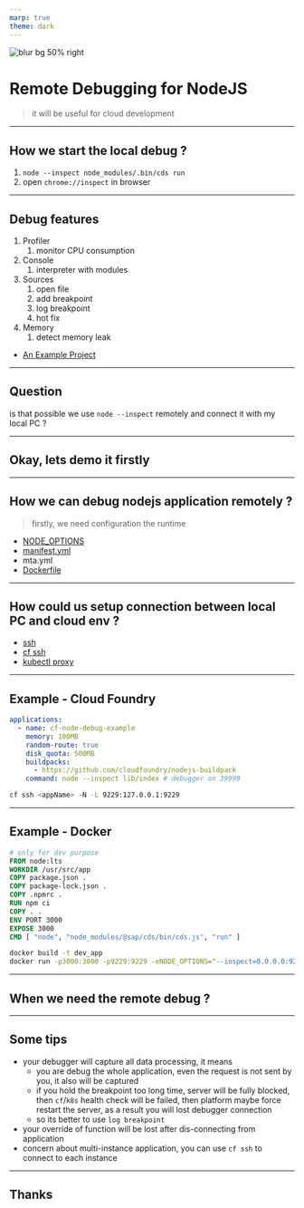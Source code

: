 ```yaml
---
marp: true
theme: dark
---
```


![blur bg 50% right](https://res.cloudinary.com/digf90pwi/image/upload/v1640327704/logo_pgbqzz.svg)

# Remote Debugging for NodeJS

> it will be useful for cloud development

---

## How we start the local debug ?

1. `node --inspect node_modules/.bin/cds run`
1. open `chrome://inspect` in browser

---

## Debug features

1. Profiler
   1. monitor CPU consumption
1. Console
   1. interpreter with modules
1. Sources
   1. open file
   1. add breakpoint
   1. log breakpoint
   1. hot fix
1. Memory
   1. detect memory leak

- [An Example Project](https://github.com/Soontao/presentations/tree/main/src/node/cap-training/session-5-example/express)

---

## Question

is that possible we use `node --inspect` remotely and connect it with my local PC ?

---

## Okay, lets demo it firstly

---

## How we can debug nodejs application remotely ?

> firstly, we need configuration the runtime

- [NODE_OPTIONS](https://nodejs.org/dist/latest-v16.x/docs/api/cli.html#node_optionsoptions)
- [manifest.yml](https://github.com/Soontao/cf-node-debug-example)
- mta.yml
- [Dockerfile](https://blog.risingstack.com/how-to-debug-a-node-js-app-in-a-docker-container/)

---

## How could us setup connection between local PC and cloud env ?

- [ssh](https://docs.cloudfoundry.org/devguide/deploy-apps/ssh-apps.html)
- [cf ssh](https://docs.cloudfoundry.org/devguide/deploy-apps/ssh-apps.html)
- [kubectl proxy](https://kubernetes.io/docs/reference/command-line-tools-reference/kube-proxy/)

---

## Example - Cloud Foundry

```yaml
applications:
  - name: cf-node-debug-example
    memory: 100MB
    random-route: true
    disk_quota: 500MB
    buildpacks:
      - https://github.com/cloudfoundry/nodejs-buildpack
    command: node --inspect lib/index # debugger on 39999
```

```bash
cf ssh <appName> -N -L 9229:127.0.0.1:9229
```

---

## Example - Docker

```dockerfile
# only for dev purpose
FROM node:lts
WORKDIR /usr/src/app
COPY package.json .
COPY package-lock.json .
COPY .npmrc .
RUN npm ci
COPY . .
ENV PORT 3000
EXPOSE 3000
CMD [ "node", "node_modules/@sap/cds/bin/cds.js", "run" ]
```

```bash
docker build -t dev_app
docker run -p3000:3000 -p9229:9229 -eNODE_OPTIONS="--inspect=0.0.0.0:9229" --rm -it dev_app
```

---

## When we need the remote debug ?

---

## Some tips

- your debugger will capture all data processing, it means
  - you are debug the whole application, even the request is not sent by you, it also will be captured
  - if you hold the breakpoint too long time, server will be fully blocked, then `cf`/`k8s` health check will be failed, then platform maybe force restart the server, as a result you will lost debugger connection
  - so its better to use `log breakpoint`
- your override of function will be lost after dis-connecting from application
- concern about multi-instance application, you can use `cf ssh` to connect to each instance

---

## Thanks
